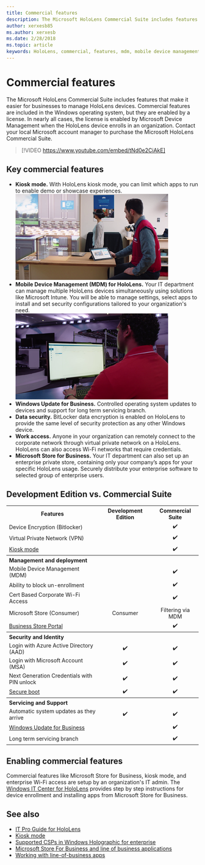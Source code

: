 ```yaml
---
title: Commercial features
description: The Microsoft HoloLens Commercial Suite includes features that make it easier for businesses to manage HoloLens devices.
author: xerxesb85
ms.author: xerxesb
ms.date: 2/28/2018
ms.topic: article
keywords: HoloLens, commercial, features, mdm, mobile device management, kiosk mode
---
```




# Commercial features

The Microsoft HoloLens Commercial Suite includes features that make it easier for businesses to manage HoloLens devices. Commercial features are included in the Windows operating system, but they are enabled by a license. In nearly all cases, the license is enabled by Microsoft Device Management when the HoloLens device enrolls in an organization. Contact your local Microsoft account manager to purchase the Microsoft HoloLens Commercial Suite.

>[!VIDEO https://www.youtube.com/embed/tNd0e2CiAkE]

## Key commercial features

* **Kiosk mode.** With HoloLens kiosk mode, you can limit which apps to run to enable demo or showcase experiences.<br>
  ![With kiosk mode, HoloLens launches directly into the app of your choice.](images/201608-kioskmode-400px.png)
* **Mobile Device Management (MDM) for HoloLens.** Your IT department can manage multiple HoloLens devices simultaneously using solutions like Microsoft Intune. You will be able to manage settings, select apps to install and set security configurations tailored to your organization's need.<br>
  ![Mobile Device Management on HoloLens provides enterprise grade device management across multiple devices.](images/201608-enterprisemanagement-400px.png)
* **Windows Update for Business.** Controlled operating system updates to devices and support for long term servicing branch.
* **Data security.** BitLocker data encryption is enabled on HoloLens to provide the same level of security protection as any other Windows device.
* **Work access.** Anyone in your organization can remotely connect to the corporate network through virtual private network on a HoloLens. HoloLens can also access Wi-Fi networks that require credentials.
* **Microsoft Store for Business.** Your IT department can also set up an enterprise private store, containing only your company’s apps for your specific HoloLens usage. Securely distribute your enterprise software to selected group of enterprise users.

## Development Edition vs. Commercial Suite

<table>
<tr>
<th>Features</th><th>Development Edition</th><th>Commercial Suite</th>
</tr><tr>
<td>Device Encryption (Bitlocker)</td><td></td><td style="text-align: center;">✔️</td>
</tr><tr>
<td>Virtual Private Network (VPN)</td><td></td><td style="text-align: center;">✔️</td>
</tr><tr>
<td><a href="using-the-windows-device-portal.md#kiosk-mode">Kiosk mode</a></td><td></td><td style="text-align: center;">✔️</td>
</tr><tr>
<th colspan="3" style="text-align: left;"> Management and deployment</th>
</tr><tr>
<td>Mobile Device Management (MDM)</td><td style="text-align: center;"></td><td style="text-align: center;">✔️</td>
</tr><tr>
<td>Ability to block un-enrollment</td><td></td><td style="text-align: center;">✔️</td>
</tr><tr>
<td>Cert Based Corporate Wi-Fi Access</td><td></td><td style="text-align: center;">✔️</td>
</tr><tr>
<td>Microsoft Store (Consumer)</td><td style="text-align: center;">Consumer</td><td style="text-align: center;">Filtering via MDM</td>
</tr><tr>
<td><a href="https://technet.microsoft.com/itpro/windows/manage/working-with-line-of-business-apps">Business Store Portal</a></td><td></td><td style="text-align: center;">✔️</td>
</tr><tr>
<th colspan="3" style="text-align: left;"> Security and Identity</th>
</tr><tr>
<td>Login with Azure Active Directory (AAD)</td><td style="text-align: center;">✔️</td><td style="text-align: center;">✔️</td>
</tr><tr>
<td>Login with Microsoft Account (MSA)</td><td style="text-align: center;">✔️</td><td style="text-align: center;">✔️</td>
</tr><tr>
<td>Next Generation Credentials with PIN unlock</td><td style="text-align: center;">✔️</td><td style="text-align: center;">✔️</td>
</tr><tr>
<td><a href="https://msdn.microsoft.com/windows/hardware/commercialize/manufacture/desktop/secure-boot-overview">Secure boot</a></td><td style="text-align: center;">✔️</td><td style="text-align: center;">✔️</td>
</tr><tr>
<th colspan="3" style="text-align: left;"> Servicing and Support</th>
</tr><tr>
<td>Automatic system updates as they arrive</td><td style="text-align: center;">✔️</td><td style="text-align: center;">✔️</td>
</tr><tr>
<td><a href="https://technet.microsoft.com/en-us/itpro/windows/plan/windows-update-for-business">Windows Update for Business</a></td><td></td><td style="text-align: center;">✔️</td>
</tr><tr>
<td>Long term servicing branch</td><td></td><td style="text-align: center;">✔️</td>
</tr>
</table>



## Enabling commercial features

Commercial features like Microsoft Store for Business, kiosk mode, and enterprise Wi-Fi access are setup by an organization's IT admin. The [Windows IT Center for HoloLens](https://technet.microsoft.com/en-us/itpro/hololens/index) provides step by step instructions for device enrollment and installing apps from Microsoft Store for Business.

## See also
* [IT Pro Guide for HoloLens](https://technet.microsoft.com/en-us/itpro/hololens/index)
* [Kiosk mode](using-the-windows-device-portal.md#kiosk-mode)
* [Supported CSPs in Windows Holographic for enterprise](https://msdn.microsoft.com/en-us/library/windows/hardware/dn920025(v=vs.85).aspx#HoloLens)
* [Microsoft Store For Business and line of business applications](https://blogs.technet.microsoft.com/sbucci/2016/04/13/windows-store-for-business-and-line-of-business-applications/)
* [Working with line-of-business apps](https://technet.microsoft.com/itpro/windows/manage/working-with-line-of-business-apps)
